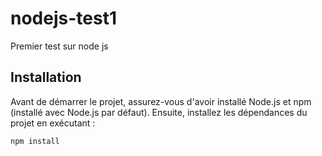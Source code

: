 # nodejs-test1
Premier test sur node js

## Installation

Avant de démarrer le projet, assurez-vous d'avoir installé Node.js et npm (installé avec Node.js par défaut). Ensuite, installez les dépendances du projet en exécutant :

```bash
npm install